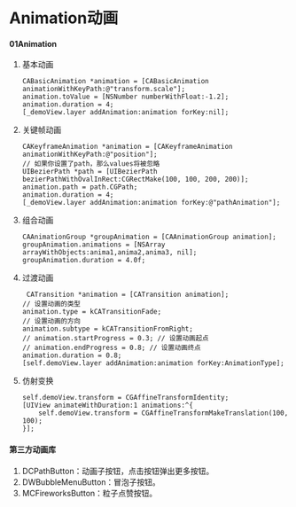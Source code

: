 # Animation动画


#### 01Animation
1. 基本动画

	```
	CABasicAnimation *animation = [CABasicAnimation animationWithKeyPath:@"transform.scale"];
	animation.toValue = [NSNumber numberWithFloat:-1.2];
	animation.duration = 4;
	[_demoView.layer addAnimation:animation forKey:nil];
	```
2. 关键帧动画
	
	```
	CAKeyframeAnimation *animation = [CAKeyframeAnimation animationWithKeyPath:@"position"];
	// 如果你设置了path，那么values将被忽略
	UIBezierPath *path = [UIBezierPath bezierPathWithOvalInRect:CGRectMake(100, 100, 200, 200)];
	animation.path = path.CGPath;
	animation.duration = 4;
	[_demoView.layer addAnimation:animation forKey:@"pathAnimation"];
	```
3. 组合动画

	```
	CAAnimationGroup *groupAnimation = [CAAnimationGroup animation];
	groupAnimation.animations = [NSArray arrayWithObjects:anima1,anima2,anima3, nil];
	groupAnimation.duration = 4.0f;
	```
4. 过渡动画

	```
	 CATransition *animation = [CATransition animation];
	// 设置动画的类型
	animation.type = kCATransitionFade;
	// 设置动画的方向
	animation.subtype = kCATransitionFromRight;
	// animation.startProgress = 0.3; // 设置动画起点
	// animation.endProgress = 0.8; // 设置动画终点
	animation.duration = 0.8;
	[self.demoView.layer addAnimation:animation forKey:AnimationType];
	```
5. 仿射变换

	```
	self.demoView.transform = CGAffineTransformIdentity;
	[UIView animateWithDuration:1 animations:^{
	    self.demoView.transform = CGAffineTransformMakeTranslation(100, 100);
	}];
	```

#### 第三方动画库
1. DCPathButton：动画子按钮，点击按钮弹出更多按钮。
2. DWBubbleMenuButton：冒泡子按钮。
3. MCFireworksButton：粒子点赞按钮。

